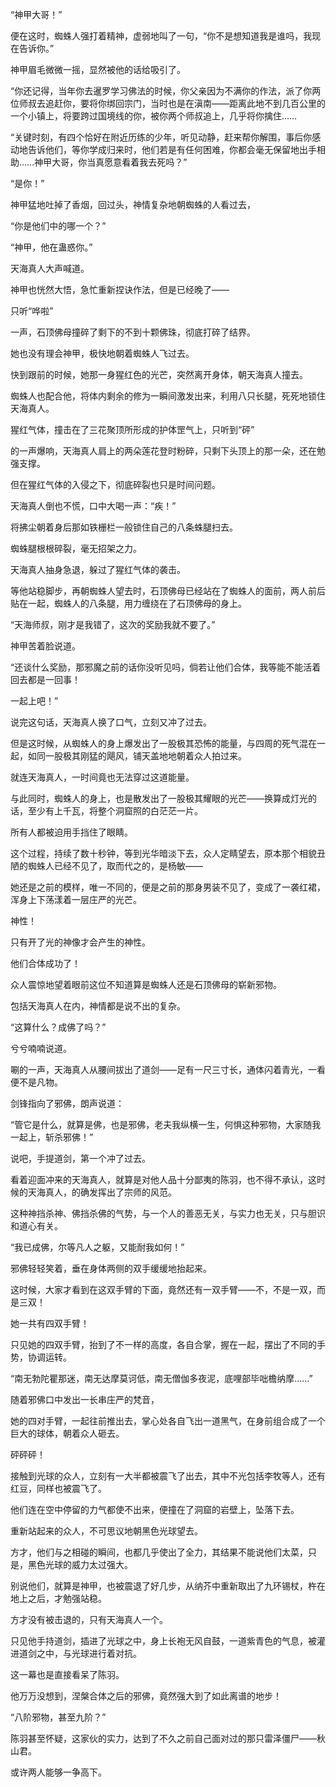 “神甲大哥！”

便在这时，蜘蛛人强打着精神，虚弱地叫了一句，“你不是想知道我是谁吗，我现在告诉你。”

神甲眉毛微微一摇，显然被他的话给吸引了。

“你还记得，当年你去暹罗学习佛法的时候，你父亲因为不满你的作法，派了你两位师叔去追赶你，要将你绑回宗门，当时也是在滇南——距离此地不到几百公里的一个小镇上，将要跨过国境线的你，被你两个师叔追上，几乎将你擒住……

“关键时刻，有四个恰好在附近历练的少年，听见动静，赶来帮你解围，事后你感动地告诉他们，等你学成归来时，他们若是有任何困难，你都会毫无保留地出手相助……神甲大哥，你当真愿意看着我去死吗？”

“是你！”

神甲猛地吐掉了香烟，回过头，神情复杂地朝蜘蛛的人看过去，

“你是他们中的哪一个？”

“神甲，他在蛊惑你。”

天海真人大声喊道。

神甲也恍然大悟，急忙重新捏诀作法，但是已经晚了——

只听“哗啦”

一声，石顶佛母撞碎了剩下的不到十颗佛珠，彻底打碎了结界。

她也没有理会神甲，极快地朝着蜘蛛人飞过去。

快到跟前的时候，她那一身猩红色的光芒，突然离开身体，朝天海真人撞去。

蜘蛛人也配合他，将体内剩余的修为一瞬间激发出来，利用八只长腿，死死地锁住天海真人。

猩红气体，撞击在了三花聚顶所形成的护体罡气上，只听到“砰”

的一声爆响，天海真人肩上的两朵莲花登时粉碎，只剩下头顶上的那一朵，还在勉强支撑。

但在猩红气体的入侵之下，彻底碎裂也只是时间问题。

天海真人倒也不慌，口中大喝一声：“疾！”

将拂尘朝着身后那如铁栅栏一般锁住自己的八条蛛腿扫去。

蜘蛛腿根根碎裂，毫无招架之力。

天海真人抽身急退，躲过了猩红气体的袭击。

等他站稳脚步，再朝蜘蛛人望去时，石顶佛母已经站在了蜘蛛人的面前，两人前后贴在一起，蜘蛛人的八条腿，用力缠绕在了石顶佛母的身上。

“天海师叔，刚才是我错了，这次的奖励我就不要了。”

神甲苦着脸说道。

“还谈什么奖励，那邪魔之前的话你没听见吗，倘若让他们合体，我等能不能活着回去都是一回事！

一起上吧！”

说完这句话，天海真人换了口气，立刻又冲了过去。

但是这时候，从蜘蛛人的身上爆发出了一股极其恐怖的能量，与四周的死气混在一起，如同一股极其刚猛的飓风，铺天盖地地朝着众人拍过来。

就连天海真人，一时间竟也无法穿过这道能量。

与此同时，蜘蛛人的身上，也是散发出了一股极其耀眼的光芒——换算成灯光的话，至少有上千瓦，将整个洞窟照的白茫茫一片。

所有人都被迫用手挡住了眼睛。

这个过程，持续了数十秒钟，等到光华暗淡下去，众人定睛望去，原本那个相貌丑陋的蜘蛛人已经不见了，取而代之的，是杨敏——

她还是之前的模样，唯一不同的，便是之前的那身男装不见了，变成了一袭红裙，浑身上下荡漾着一层庄严的光芒。

神性！

只有开了光的神像才会产生的神性。

他们合体成功了！

众人震惊地望着眼前这位不知道算是蜘蛛人还是石顶佛母的崭新邪物。

包括天海真人在内，神情都是说不出的复杂。

“这算什么？成佛了吗？”

兮兮喃喃说道。

唰的一声，天海真人从腰间拔出了道剑——足有一尺三寸长，通体闪着青光，一看便不是凡物。

剑锋指向了邪佛，朗声说道：

“管它是什么，就算是佛，也是邪佛，老夫我纵横一生，何惧这种邪物，大家随我一起上，斩杀邪佛！”

说吧，手提道剑，第一个冲了过去。

看着迎面冲来的天海真人，就算是对他人品十分鄙夷的陈羽，也不得不承认，这时候的天海真人，的确发挥出了宗师的风范。

这种神挡杀神、佛挡杀佛的气势，与一个人的善恶无关，与实力也无关，只与胆识和道心有关。

“我已成佛，尔等凡人之躯，又能耐我如何！”

邪佛轻轻笑着，垂在身体两侧的双手缓缓地抬起来。

这时候，大家才看到在这双手臂的下面，竟然还有一双手臂——不，不是一双，而是三双！

她一共有四双手臂！

只见她的四双手臂，抬到了不一样的高度，各自合掌，握在一起，摆出了不同的手势，协调运转。

“南无勃陀瞿那迷，南无达摩莫诃低，南无僧伽多夜泥，底哩部毕咄檐纳摩……”

随着邪佛口中发出一长串庄严的梵音，

她的四对手臂，一起往前推出去，掌心处各自飞出一道黑气，在身前组合成了一个巨大的球体，朝着众人砸去。

砰砰砰！

接触到光球的众人，立刻有一大半都被震飞了出去，其中不光包括李牧等人，还有红豆，同样也被震飞了。

他们连在空中停留的力气都使不出来，便撞在了洞窟的岩壁上，坠落下去。

重新站起来的众人，不可思议地朝黑色光球望去。

方才，他们与之相碰的瞬间，也都几乎使出了全力，其结果不能说他们太菜，只是，黑色光球的威力太过强大。

别说他们，就算是神甲，也被震退了好几步，从纳芥中重新取出了九环锡杖，杵在地上之后，才勉强站稳。

方才没有被击退的，只有天海真人一个。

只见他手持道剑，插进了光球之中，身上长袍无风自鼓，一道紫青色的气息，被灌进道剑之中，与光球进行着对抗。

这一幕也是直接看呆了陈羽。

他万万没想到，涅槃合体之后的邪佛，竟然强大到了如此离谱的地步！

“八阶邪物，甚至九阶？”

陈羽甚至怀疑，这家伙的实力，达到了不久之前自己面对过的那只雷泽僵尸——秋山君。

或许两人能够一争高下。
